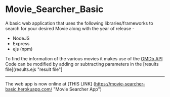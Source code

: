 # Movie_Searcher_Basic

A basic web application that uses the following libraries/frameworks to search for your desired Movie along with the year of release -
- NodeJS
- Express
- ejs (npm)

To find the information of the various movies it makes use of the [OMDb API](http://www.omdbapi.com/ "OMDb Homepage")
Code can be modified by adding or subtracting parameters in the [results file](results.ejs "result file"]

---

The web app is now online at [THIS LINK] (https://movie-searcher-basic.herokuapp.com/ "Movie Searcher App")

